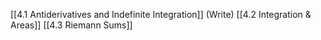 
[[4.1 Antiderivatives and Indefinite Integration]] (Write)
[[4.2 Integration & Areas]]
[[4.3 Riemann Sums]]

